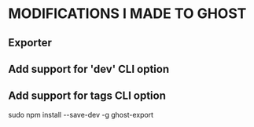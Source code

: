 # MODIFICATIONS I MADE TO GHOST

## Exporter
## Add support for 'dev' CLI option
## Add support for tags CLI option
sudo npm install --save-dev -g ghost-export

